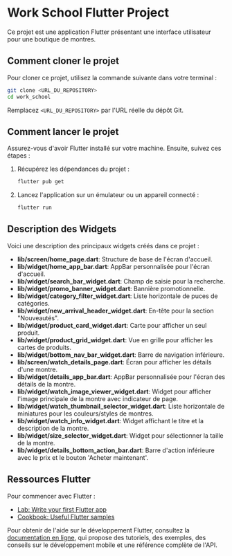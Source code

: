 # Work School Flutter Project

Ce projet est une application Flutter présentant une interface utilisateur pour une boutique de montres.

## Comment cloner le projet

Pour cloner ce projet, utilisez la commande suivante dans votre terminal :

```bash
git clone <URL_DU_REPOSITORY>
cd work_school
```

Remplacez `<URL_DU_REPOSITORY>` par l'URL réelle du dépôt Git.

## Comment lancer le projet

Assurez-vous d'avoir Flutter installé sur votre machine. Ensuite, suivez ces étapes :

1.  Récupérez les dépendances du projet :
    ```bash
    flutter pub get
    ```
2.  Lancez l'application sur un émulateur ou un appareil connecté :
    ```bash
    flutter run
    ```

## Description des Widgets

Voici une description des principaux widgets créés dans ce projet :

*   **lib/screen/home_page.dart**: Structure de base de l'écran d'accueil.
*   **lib/widget/home_app_bar.dart**: AppBar personnalisée pour l'écran d'accueil.
*   **lib/widget/search_bar_widget.dart**: Champ de saisie pour la recherche.
*   **lib/widget/promo_banner_widget.dart**: Bannière promotionnelle.
*   **lib/widget/category_filter_widget.dart**: Liste horizontale de puces de catégories.
*   **lib/widget/new_arrival_header_widget.dart**: En-tête pour la section "Nouveautés".
*   **lib/widget/product_card_widget.dart**: Carte pour afficher un seul produit.
*   **lib/widget/product_grid_widget.dart**: Vue en grille pour afficher les cartes de produits.
*   **lib/widget/bottom_nav_bar_widget.dart**: Barre de navigation inférieure.
*   **lib/screen/watch_details_page.dart**: Écran pour afficher les détails d'une montre.
*   **lib/widget/details_app_bar.dart**: AppBar personnalisée pour l'écran des détails de la montre.
*   **lib/widget/watch_image_viewer_widget.dart**: Widget pour afficher l'image principale de la montre avec indicateur de page.
*   **lib/widget/watch_thumbnail_selector_widget.dart**: Liste horizontale de miniatures pour les couleurs/styles de montres.
*   **lib/widget/watch_info_widget.dart**: Widget affichant le titre et la description de la montre.
*   **lib/widget/size_selector_widget.dart**: Widget pour sélectionner la taille de la montre.
*   **lib/widget/details_bottom_action_bar.dart**: Barre d'action inférieure avec le prix et le bouton 'Acheter maintenant'.

## Ressources Flutter

Pour commencer avec Flutter :

- [Lab: Write your first Flutter app](https://docs.flutter.dev/get-started/codelab)
- [Cookbook: Useful Flutter samples](https://docs.flutter.dev/cookbook)

Pour obtenir de l'aide sur le développement Flutter, consultez la [documentation en ligne](https://docs.flutter.dev/), qui propose des tutoriels, des exemples, des conseils sur le développement mobile et une référence complète de l'API.

